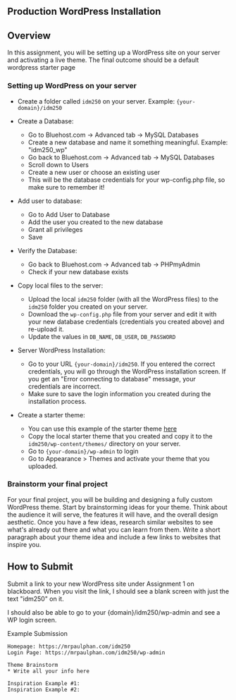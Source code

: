 ## Production WordPress Installation

## Overview
In this assignment, you will be setting up a WordPress site on your server and activating a live theme. The final outcome should be a default wordpress starter page

### Setting up WordPress on your server
- Create a folder called `idm250` on your server. Example: `{your-domain}/idm250`
- Create a Database:
  - Go to Bluehost.com -> Advanced tab -> MySQL Databases 
  - Create a new database and name it something meaningful. Example: "idm250_wp"
  - Go back to Bluehost.com -> Advanced tab -> MySQL Databases 
  - Scroll down to Users
  - Create a new user or choose an existing user 
  - This will be the database credentials for your wp-config.php file, so make sure to remember it!  
- Add user to database:
  - Go to Add User to Database
  - Add the user you created to the new database 
  - Grant all privileges 
  - Save 
- Verify the Database:
  - Go back to Bluehost.com -> Advanced tab -> PHPmyAdmin
  - Check if your new database exists
- Copy local files to the server:
   - Upload the local `idm250` folder (with all the WordPress files) to the `idm250` folder you created on your server.
   - Download the `wp-config.php` file from your server and edit it with your new database credentials (credentials you created above) and re-upload it.
   - Update the values in `DB_NAME`, `DB_USER`, `DB_PASSWORD`
- Server WordPress Installation:
  - Go to your URL `{your-domain}/idm250`. If you entered the correct credentials, you will go through the WordPress installation screen. If you get an "Error connecting to database" message, your credentials are incorrect.
  - Make sure to save the login information you created during the installation process.

- Create a starter theme:
  - You can use this example of the starter theme [here](https://github.com/mrpaulphan/idm250/tree/master/public/wp-content/themes/portfolio-theme-2)
  - Copy the local starter theme that you created and copy it to the `idm250/wp-content/themes/` directory on your server.
  - Go to `{your-domain}/wp-admin` to login
  - Go to Appearance > Themes and activate your theme that you uploaded.

### Brainstorm your final project
For your final project, you will be building and designing a fully custom WordPress theme.
Start by brainstorming ideas for your theme. Think about the audience it will serve, the features it will have, and the overall design aesthetic.
Once you have a few ideas, research similar websites to see what's already out there and what you can learn from them.
Write a short paragraph about your theme idea and include a few links to websites that inspire you.

## How to Submit
Submit a link to your new WordPress site under Assignment 1 on blackboard. When you visit the link, I should see a blank screen with just the text "idm250" on it. 

I should also be able to go to your {domain}/idm250/wp-admin and see a WP login screen. 

Example Submission 
```
Homepage: https://mrpaulphan.com/idm250
Login Page: https://mrpaulphan.com/idm250/wp-admin

Theme Brainstorm
* Write all your info here

Inspiration Example #1: 
Inspiration Example #2:
```
